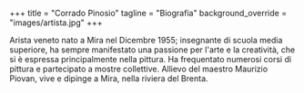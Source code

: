 +++
title = "Corrado Pinosio"
tagline = "Biografia"
background_override = "images/artista.jpg"
+++

Arista veneto nato a Mira nel Dicembre 1955; insegnante di scuola media superiore,
ha sempre manifestato una passione per l'arte e la creatività, che si è espressa
principalmente nella pittura. Ha frequentato numerosi corsi di pittura e partecipato
a mostre collettive. Allievo del maestro Maurizio Piovan, vive e dipinge a Mira,
nella riviera del Brenta.